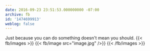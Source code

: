 ```yaml
---
date: 2016-09-23 23:51:53.000000000 -07:00
archive: fb
id: '1474699913'
weblog: false
---
```


Just because you can do something doesn't mean you should.
{{< fb/images >}}
{{< fb/image src="image.jpg" />}}
{{< /fb/images >}}
